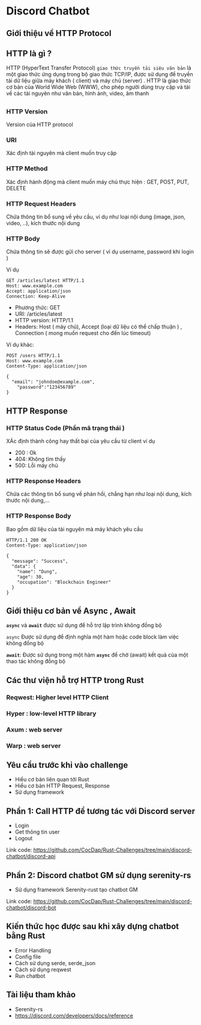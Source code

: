 # Discord Chatbot

## Giới thiệu về HTTP Protocol

## HTTP là gì ?

HTTP (HyperText Transfer Protocol) `giao thức truyền tải siêu văn bản` là một giao thức ứng dụng trong bộ giao thức TCP/IP, được sử dụng để truyền tải dữ liệu giữa máy khách ( client) và máy chủ (server) . HTTP là giao thức cơ bản của World Wide Web (WWW), cho phép người dùng truy cập và tải về các tài nguyên như văn bản, hình ảnh, video, âm thanh

## 

### HTTP Version

Version của HTTP protocol  

### URI

Xác định tài nguyên mà client muốn truy cập 

### HTTP Method

Xác định hành động mà client muốn máy chủ thực hiện : GET, POST, PUT, DELETE

### HTTP Request Headers

Chứa thông tin bổ sung về yêu cầu, ví dụ như loại nội dung (image, json, video, ..), kích thước nội dung 

### HTTP Body

Chứa thông tin sẽ được gửi cho server ( ví dụ username, password khi login ) 

Ví dụ
```
GET /articles/latest HTTP/1.1
Host: www.example.com
Accept: application/json
Connection: Keep-Alive
```
- Phương thức: GET
- URI: /articles/latest
- HTTP version: HTTP/1.1
- Headers: Host ( máy chủ), Accept (loại dữ liệu có thể chấp thuận ) ,  Connection ( mong muốn request cho đến lúc timeout)


Ví dụ khác:

```
POST /users HTTP/1.1
Host: www.example.com
Content-Type: application/json

{
  "email": "johndoe@example.com",
	"password":"123456789"
}
```

## HTTP Response

### HTTP Status Code (Phần mã trạng thái )

XÁc định thành công hay thất bại của yêu cầu từ client ví dụ 

- 200 : Ok
- 404: Không tìm thấy
- 500: Lỗi máy chủ

### HTTP Response Headers

Chứa các thông tin bổ sung về phản hồi, chẳng hạn như loại nội dung, kích thước nội dung,…

### HTTP Response Body

Bao gồm dữ liệu của tài nguyên mà máy khách yêu cầu

```
HTTP/1.1 200 OK
Content-Type: application/json

{
  "message": "Success",
  "data": {
    "name": "Dung",
    "age": 30,
    "occupation": "Blockchain Engineer"
  }
}
```


## Giới thiệu cơ bản về Async  , Await

**`async`** và **`await`** được sử dụng để hỗ trợ lập trình không đồng bộ

`async` Được sử dụng để định nghĩa một hàm hoặc code block làm việc không đồng bộ

**`await`**: Được sử dụng trong một hàm **`async`** để chờ (await) kết quả của một thao tác không đồng bộ

## Các thư viện hỗ trợ HTTP trong Rust

### Reqwest: Higher level HTTP Client

### Hyper : low-level HTTP library

### Axum : web server

### Warp : web server

## Yêu cầu trước khi vào challenge

- Hiểu cơ bản liên quan tới Rust
- Hiểu cơ bản HTTP Request, Response
- Sử dụng framework

## Phần 1: Call HTTP để tương tác với Discord server

- Login
- Get thông tin user
- Logout

Link code: https://github.com/CocDap/Rust-Challenges/tree/main/discord-chatbot/discord-api


## Phần 2: Discord chatbot GM  sử dụng serenity-rs

- Sử dụng framework Serenity-rust tạo chatbot GM

Link code: https://github.com/CocDap/Rust-Challenges/tree/main/discord-chatbot/discord-bot
## Kiến thức học được sau khi xây dựng chatbot bằng Rust

- Error Handling
- Config file
- Cách sử dụng serde, serde_json
- Cách sử dụng reqwest
- Run chatbot

## Tài liệu tham khảo
- Serenity-rs
- https://discord.com/developers/docs/reference


